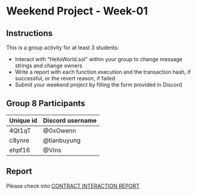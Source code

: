 # Weekend Project - Week-01

## Instructions

This is a group activity for at least 3 students:

- Interact with “HelloWorld.sol” within your group to change message strings and change owners
- Write a report with each function execution and the transaction hash, if successful, or the revert reason, if failed
- Submit your weekend project by filling the form provided in Discord

## Group 8 Participants

| Unique id | Discord username |
| --------- | ---------------- |
| 4Qt1qT    | @0xOwenn         |
| c8ynre    | @tianbuyung      |
| ehpf16    | @Vins            |

## Report

Please check into [CONTRACT INTERACTION REPORT](./reports/contract-interaction.md)
